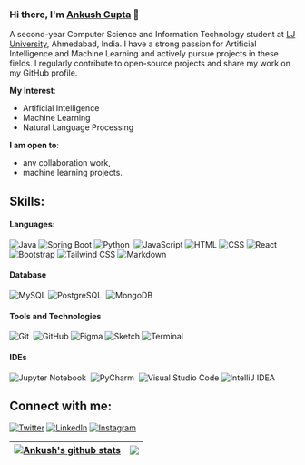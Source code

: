 ### Hi there, I'm [Ankush Gupta](https://github.com/AnkushGitRepo) 👋

A second-year Computer Science and Information Technology student at [LJ University](https://ljku.edu.in/), Ahmedabad, India. I have a strong passion for Artificial Intelligence and Machine Learning and actively pursue projects in these fields. I regularly contribute to open-source projects and share my work on my GitHub profile.

**My Interest**:
- Artificial Intelligence
- Machine Learning
- Natural Language Processing

 **I am open to**:

- any collaboration work,
- machine learning projects.
  

## Skills:

#### Languages:

![Java](https://img.shields.io/badge/Java-007396.svg?style=for-the-badge&logo=java&logoColor=white)
![Spring Boot](https://img.shields.io/badge/Spring%20Boot-6DB33F.svg?style=for-the-badge&logo=spring-boot&logoColor=white)
![Python](https://img.shields.io/badge/Python-3776AB?style=for-the-badge&logo=python&logoColor=white)&nbsp;
![JavaScript](https://img.shields.io/badge/JavaScript-F7DF1E.svg?style=for-the-badge&logo=javascript&logoColor=black)
![HTML](https://img.shields.io/badge/HTML-E34F26.svg?style=for-the-badge&logo=html5&logoColor=white)
![CSS](https://img.shields.io/badge/CSS-1572B6.svg?style=for-the-badge&logo=css3&logoColor=white)
![React](https://img.shields.io/badge/React-61DAFB.svg?style=for-the-badge&logo=react&logoColor=black)
![Bootstrap](https://img.shields.io/badge/Bootstrap-7952B3.svg?style=for-the-badge&logo=bootstrap&logoColor=white)
![Tailwind CSS](https://img.shields.io/badge/Tailwind%20CSS-38B2AC.svg?style=for-the-badge&logo=tailwind-css&logoColor=white)
![Markdown](https://img.shields.io/badge/markdown-%23000000.svg?style=for-the-badge&logo=markdown&logoColor=white)

#### Database

![MySQL](https://img.shields.io/badge/MySQL-4479A1.svg?style=for-the-badge&logo=mysql&logoColor=white)
![PostgreSQL](https://img.shields.io/badge/PostgreSQL-316192?style=for-the-badge&logo=postgresql&logoColor=white)&nbsp;
![MongoDB](https://img.shields.io/badge/MongoDB-47A248.svg?style=for-the-badge&logo=mongodb&logoColor=white)


#### Tools and Technologies

![Git](https://img.shields.io/badge/GIT-E44C30?style=for-the-badge&logo=git&logoColor=white)&nbsp;
![GitHub](https://img.shields.io/badge/GitHub-181717.svg?style=for-the-badge&logo=github&logoColor=white)
![Figma](https://img.shields.io/badge/Figma-FF6C37.svg?style=for-the-badge&logo=figma&logoColor=white&labelColor=0078d7)
![Sketch](https://img.shields.io/badge/Sketch-F7B500.svg?style=for-the-badge&logo=sketch&logoColor=white)
![Terminal](https://img.shields.io/badge/Terminal-000000.svg?style=for-the-badge&logo=window-terminal&logoColor=white)


<!-- ![AWS](https://img.shields.io/badge/Amazon_AWS-232F3E?style=flat&logo=amazon-aws&logoColor=white)&nbsp;
![Google Cloud](https://img.shields.io/badge/Google_Cloud-4285F4?style=flat&logo=google-cloud&logoColor=white)&nbsp; -->

#### IDEs

![Jupyter Notebook](https://img.shields.io/badge/jupyter-%23FA0F00.svg?style=for-the-badge&logo=jupyter&logoColor=white)&nbsp;
![PyCharm](https://img.shields.io/badge/pycharm-143?style=for-the-badge&logo=pycharm&logoColor=black&color=black&labelColor=green)&nbsp;
![Visual Studio Code](https://img.shields.io/badge/Visual%20Studio%20Code-0078d7.svg?style=for-the-badge&logo=visual-studio-code&logoColor=white)
![IntelliJ IDEA](https://img.shields.io/badge/IntelliJ%20IDEA-3C3C7E.svg?style=for-the-badge&logo=intellij-idea&logoColor=white)






## Connect with me:

<p align = "center">

[![Twitter](https://img.shields.io/badge/Twitter-1DA1F2.svg?style=for-the-badge&logo=twitter&logoColor=white)](https://twitter.com/AnkushG_18) 
[![LinkedIn](https://img.shields.io/badge/LinkedIn-0A66C2.svg?style=for-the-badge&logo=linkedin&logoColor=white)](https://www.linkedin.com/in/ankushgupta18/)
[![Instagram](https://img.shields.io/badge/Instagram-E4405F.svg?style=for-the-badge&logo=instagram&logoColor=white)](https://www.instagram.com/_ankushg/)

</p>

| <a href="https://github.com/AnkushGitRepo/github-readme-stats"><img align="center" src="https://github-readme-stats.vercel.app/api?username=AnkushGitRepo&show_icons=true&include_all_commits=true&theme=buefy&hide_border=true" alt="Ankush's github stats" /></a> | <a href="https://github.com/AnkushGitRepo/github-readme-stats"><img align="center" src="https://github-readme-stats.vercel.app/api/top-langs/?username=AnkushGitRepo&layout=compact&theme=buefy&hide_border=true" /></a> |
| ------------- | ------------- |


<!--
**AnkushGitRepo/AnkushGitRepo** is a ✨ _special_ ✨ repository because its `README.md` (this file) appears on your GitHub profile.

Here are some ideas to get you started:

- 🔭 I’m currently working on ...
- 🌱 I’m currently learning ...
- 👯 I’m looking to collaborate on ...
- 🤔 I’m looking for help with ...
- 💬 Ask me about ...
- 📫 How to reach me: ...
- 😄 Pronouns: ...
- ⚡ Fun fact: ...
-->
